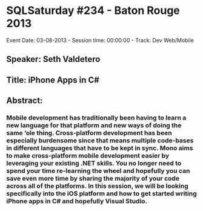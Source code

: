 # SQLSaturday #234 - Baton Rouge 2013
Event Date: 03-08-2013 - Session time: 00:00:00 - Track: Dev Web/Mobile
## Speaker: Seth Valdetero
## Title: iPhone Apps in C#
## Abstract:
### Mobile development has traditionally been having to learn a new language for that platform and new ways of doing the same ‘ole thing. Cross-platform development has been especially burdensome since that means multiple code-bases in different languages that have to be kept in sync. Mono aims to make cross-platform mobile development easier by leveraging your existing .NET skills. You no longer need to spend your time re-learning the wheel and hopefully you can save even more time by sharing the majority of your code across all of the platforms. In this session, we will be looking specifically into the iOS platform and how to get started writing iPhone apps in C# and hopefully Visual Studio.

